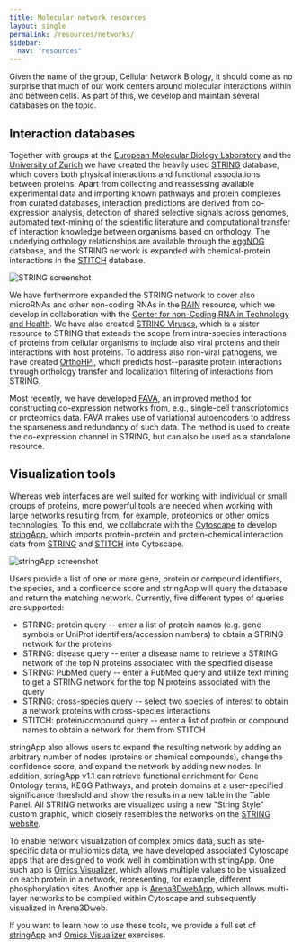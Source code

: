 ```yaml
---
title: Molecular network resources
layout: single
permalink: /resources/networks/
sidebar:
  nav: "resources"
---
```

Given the name of the group, Cellular Network Biology, it should come as no surprise that much of our work centers around molecular interactions within and between cells. As part of this, we develop and maintain several databases on the topic.

## Interaction databases

Together with groups at the [European Molecular Biology Laboratory](https://www.embl.de/) and the [University of Zurich](https://www.uzh.ch/en.html) we have created the heavily used [STRING](https://string-db.org/) database, which covers both physical interactions and functional associations between proteins. Apart from collecting and reassessing available experimental data and importing known pathways and protein complexes from curated databases, interaction predictions are derived from co-expression analysis, detection of shared selective signals across genomes, automated text-mining of the scientific literature and computational transfer of interaction knowledge between organisms based on orthology. The underlying orthology relationships are available through the [eggNOG](http://eggnogdb.embl.de/) database, and the STRING network is expanded with chemical-protein interactions in the [STITCH](http://stitch-db.org/) database.

![STRING screenshot](resources_networks_string.jpg)

We have furthermore expanded the STRING network to cover also microRNAs and other non-coding RNAs in the [RAIN](https://rth.dk/resources/rain/) resource, which we develop in collaboration with the [Center for non-Coding RNA in Technology and Health](https://rth.dk/). We have also created [STRING Viruses](http://viruses.string-db.org/), which is a sister resource to STRING that extends the scope from intra-species interactions of proteins from cellular organisms to include also viral proteins and their interactions with host proteins. To address also non-viral pathogens, we have created [OrthoHPI](https://orthohpi.jensenlab.org/), which predicts host--parasite protein interactions through orthology transfer and localization filtering of interactions from STRING.

Most recently, we have developed [FAVA](https://github.com/mikelkou/fava), an improved method for constructing co-expression networks from, e.g., single-cell transcriptomics or proteomics data. FAVA makes use of variational autoencoders to address the sparseness and redundancy of such data. The method is used to create the co-expression channel in STRING, but can also be used as a standalone resource.

## Visualization tools

Whereas web interfaces are well suited for working with individual or small groups of proteins, more powerful tools are needed when working with large networks resulting from, for example, proteomics or other omics technologies. To this end, we collaborate with the [Cytoscape](http://cytoscape.org/) to develop [stringApp](https://apps.cytoscape.org/apps/stringapp), which imports protein-protein and protein-chemical interaction data from [STRING](https://string-db.org/) and [STITCH](http://stitch.embl.de/) into Cytoscape.

![stringApp screenshot](resources_networks_stringapp.jpg)

Users provide a list of one or more gene, protein or compound identifiers, the species, and a confidence score and stringApp will query the database and return the matching network. Currently, five different types of queries are supported:

* STRING: protein query -- enter a list of protein names (e.g. gene symbols or UniProt identifiers/accession numbers) to obtain a STRING network for the proteins
* STRING: disease query -- enter a disease name to retrieve a STRING network of the top N proteins associated with the specified disease
* STRING: PubMed query -- enter a PubMed query and utilize text mining to get a STRING network for the top N proteins associated with the query
* STRING: cross-species query -- select two species of interest to obtain a network proteins with cross-species interactions
* STITCH: protein/compound query -- enter a list of protein or compound names to obtain a network for them from STITCH

stringApp also allows users to expand the resulting network by adding an arbitrary number of nodes (proteins or chemical compounds), change the confidence score, and expand the network by adding new nodes. In addition, stringApp v1.1 can retrieve functional enrichment for Gene Ontology terms, KEGG Pathways, and protein domains at a user-specified significance threshold and show the results in a new table in the Table Panel. All STRING networks are visualized using a new "String Style" custom graphic, which closely resembles the networks on the [STRING website](https://string-db.org/).

To enable network visualization of complex omics data, such as site-specific data or multiomics data, we have developed associated Cytoscape apps that are designed to work well in combination with stringApp. One such app is [Omics Visualizer](https://apps.cytoscape.org/apps/omicsvisualizer), which allows multiple values to be visualized on each protein in a network, representing, for example, different phosphorylation sites. Another app is [Arena3DwebApp](https://apps.cytoscape.org/apps/arena3dwebapp), which allows multi-layer networks to be compiled within Cytoscape and subsequently visualized in Arena3Dweb.

If you want to learn how to use these tools, we provide a full set of [stringApp](/training/stringapp/) and [Omics Visualizer](/training/omicsvisualizer) exercises.
